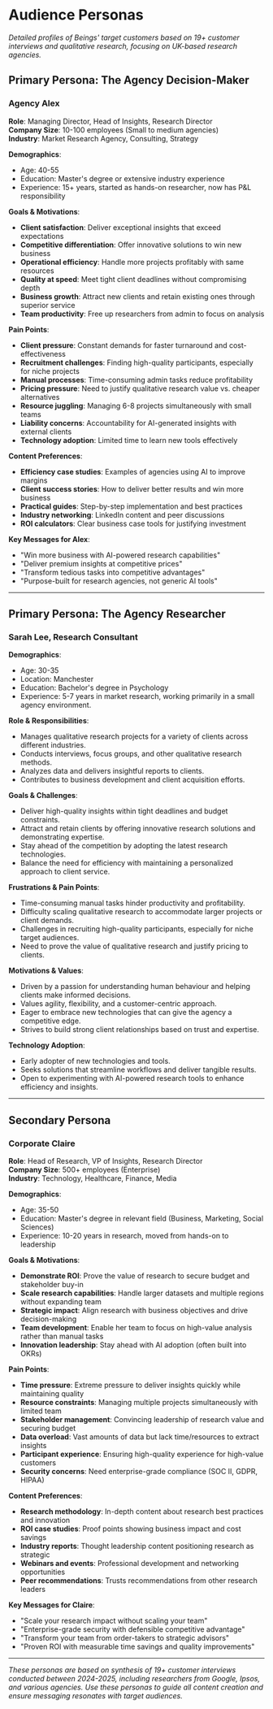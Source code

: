 # Audience Personas

*Detailed profiles of Beings' target customers based on 19+ customer interviews and qualitative research, focusing on UK-based research agencies.*

## Primary Persona: The Agency Decision-Maker

### Agency Alex
**Role**: Managing Director, Head of Insights, Research Director  
**Company Size**: 10-100 employees (Small to medium agencies)  
**Industry**: Market Research Agency, Consulting, Strategy

**Demographics**:
- Age: 40-55
- Education: Master's degree or extensive industry experience
- Experience: 15+ years, started as hands-on researcher, now has P&L responsibility

**Goals & Motivations**:
- **Client satisfaction**: Deliver exceptional insights that exceed expectations
- **Competitive differentiation**: Offer innovative solutions to win new business
- **Operational efficiency**: Handle more projects profitably with same resources
- **Quality at speed**: Meet tight client deadlines without compromising depth
- **Business growth**: Attract new clients and retain existing ones through superior service
- **Team productivity**: Free up researchers from admin to focus on analysis

**Pain Points**:
- **Client pressure**: Constant demands for faster turnaround and cost-effectiveness
- **Recruitment challenges**: Finding high-quality participants, especially for niche projects
- **Manual processes**: Time-consuming admin tasks reduce profitability
- **Pricing pressure**: Need to justify qualitative research value vs. cheaper alternatives
- **Resource juggling**: Managing 6-8 projects simultaneously with small teams
- **Liability concerns**: Accountability for AI-generated insights with external clients
- **Technology adoption**: Limited time to learn new tools effectively

**Content Preferences**:
- **Efficiency case studies**: Examples of agencies using AI to improve margins
- **Client success stories**: How to deliver better results and win more business
- **Practical guides**: Step-by-step implementation and best practices
- **Industry networking**: LinkedIn content and peer discussions
- **ROI calculators**: Clear business case tools for justifying investment

**Key Messages for Alex**:
- "Win more business with AI-powered research capabilities"
- "Deliver premium insights at competitive prices"
- "Transform tedious tasks into competitive advantages"
- "Purpose-built for research agencies, not generic AI tools"

---

## Primary Persona: The Agency Researcher

### Sarah Lee, Research Consultant
**Demographics**:
- Age: 30-35
- Location: Manchester
- Education: Bachelor's degree in Psychology
- Experience: 5-7 years in market research, working primarily in a small agency environment.

**Role & Responsibilities**:
- Manages qualitative research projects for a variety of clients across different industries.
- Conducts interviews, focus groups, and other qualitative research methods.
- Analyzes data and delivers insightful reports to clients.
- Contributes to business development and client acquisition efforts.

**Goals & Challenges**:
- Deliver high-quality insights within tight deadlines and budget constraints.
- Attract and retain clients by offering innovative research solutions and demonstrating expertise.
- Stay ahead of the competition by adopting the latest research technologies.
- Balance the need for efficiency with maintaining a personalized approach to client service.

**Frustrations & Pain Points**:
- Time-consuming manual tasks hinder productivity and profitability.
- Difficulty scaling qualitative research to accommodate larger projects or client demands.
- Challenges in recruiting high-quality participants, especially for niche target audiences.
- Need to prove the value of qualitative research and justify pricing to clients.

**Motivations & Values**:
- Driven by a passion for understanding human behaviour and helping clients make informed decisions.
- Values agility, flexibility, and a customer-centric approach.
- Eager to embrace new technologies that can give the agency a competitive edge.
- Strives to build strong client relationships based on trust and expertise.

**Technology Adoption**:
- Early adopter of new technologies and tools.
- Seeks solutions that streamline workflows and deliver tangible results.
- Open to experimenting with AI-powered research tools to enhance efficiency and insights.

---

## Secondary Persona

### Corporate Claire
**Role**: Head of Research, VP of Insights, Research Director  
**Company Size**: 500+ employees (Enterprise)  
**Industry**: Technology, Healthcare, Finance, Media

**Demographics**:
- Age: 35-50
- Education: Master's degree in relevant field (Business, Marketing, Social Sciences)
- Experience: 10-20 years in research, moved from hands-on to leadership

**Goals & Motivations**:
- **Demonstrate ROI**: Prove the value of research to secure budget and stakeholder buy-in
- **Scale research capabilities**: Handle larger datasets and multiple regions without expanding team
- **Strategic impact**: Align research with business objectives and drive decision-making
- **Team development**: Enable her team to focus on high-value analysis rather than manual tasks
- **Innovation leadership**: Stay ahead with AI adoption (often built into OKRs)

**Pain Points**:
- **Time pressure**: Extreme pressure to deliver insights quickly while maintaining quality
- **Resource constraints**: Managing multiple projects simultaneously with limited team
- **Stakeholder management**: Convincing leadership of research value and securing budget
- **Data overload**: Vast amounts of data but lack time/resources to extract insights
- **Participant experience**: Ensuring high-quality experience for high-value customers
- **Security concerns**: Need enterprise-grade compliance (SOC II, GDPR, HIPAA)

**Content Preferences**:
- **Research methodology**: In-depth content about research best practices and innovation
- **ROI case studies**: Proof points showing business impact and cost savings
- **Industry reports**: Thought leadership content positioning research as strategic
- **Webinars and events**: Professional development and networking opportunities
- **Peer recommendations**: Trusts recommendations from other research leaders

**Key Messages for Claire**:
- "Scale your research impact without scaling your team"
- "Enterprise-grade security with defensible competitive advantage"
- "Transform your team from order-takers to strategic advisors"
- "Proven ROI with measurable time savings and quality improvements"

---

*These personas are based on synthesis of 19+ customer interviews conducted between 2024-2025, including researchers from Google, Ipsos, and various agencies. Use these personas to guide all content creation and ensure messaging resonates with target audiences.*
